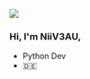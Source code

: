 [![](https://visitcount.itsvg.in/api?id=NiiV3AU&label=Profile%20Views&color=12&icon=3&pretty=true)](https://github.com/NiiV3AU)
### Hi, I'm NiiV3AU,
- Python Dev
- 🇩🇪
